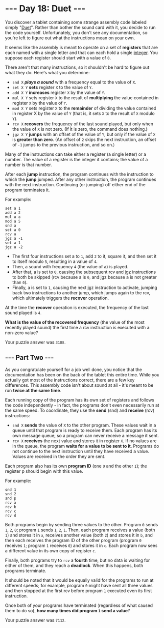 # --- Day 18: Duet ---

You discover a tablet containing some strange assembly code labeled simply "[Duet][1]". Rather than bother the sound card with it, you decide to run the code yourself. Unfortunately, you don't see any documentation, so you're left to figure out what the instructions mean on your own.

It seems like the assembly is meant to operate on a set of **registers** that are each named with a single letter and that can each hold a single [integer][2]. You suppose each register should start with a value of `0`.

There aren't that many instructions, so it shouldn't be hard to figure out what they do. Here's what you determine:

* `snd X` **_plays a sound_** with a frequency equal to the value of `X`.
* `set X Y` **sets** register `X` to the value of `Y`.
* `add X Y` **increases** register `X` by the value of `Y`.
* `mul X Y` sets register `X` to the result of **multiplying** the value contained in register `X` by the value of `Y`.
* `mod X Y` sets register `X` to the **remainder** of dividing the value contained in register X by the value of `Y` (that is, it sets `X` to the result of `X` modulo `Y`).
* `rcv X` **recovers** the frequency of the last sound played, but only when the value of `X` is not zero. (If it is zero, the command does nothing.)
* `jgz X Y` **jumps** with an offset of the value of `Y`, but only if the value of `X` is **greater than zero**. (An offset of `2` skips the next instruction, an offset of `-1` jumps to the previous instruction, and so on.)

Many of the instructions can take either a register (a single letter) or a number. The value of a register is the integer it contains; the value of a number is that number.

After each **jump** instruction, the program continues with the instruction to which the **jump** jumped. After any other instruction, the program continues with the next instruction. Continuing (or jumping) off either end of the program terminates it.

For example:

```
set a 1
add a 2
mul a a
mod a 5
snd a
set a 0
rcv a
jgz a -1
set a 1
jgz a -2
```

* The first four instructions set a to `1`, add `2` to it, square it, and then set it to itself modulo `5`, resulting in a value of `4`.
* Then, a sound with frequency `4` (the value of a) is played.
* After that, a is set to `0`, causing the subsequent rcv and jgz instructions to both be skipped (rcv because a is `0`, and jgz because a is not greater than `0`).
* Finally, a is set to `1`, causing the next jgz instruction to activate, jumping back two instructions to another jump, which jumps again to the rcv, which ultimately triggers the **recover** operation.

At the time the **recover** operation is executed, the frequency of the last sound played is `4`.

**What is the value of the recovered frequency** (the value of the most recently played sound) the first time a rcv instruction is executed with a non-zero value?

Your puzzle answer was `3188`.

## --- Part Two ---

As you congratulate yourself for a job well done, you notice that the documentation has been on the back of the tablet this entire time. While you actually got most of the instructions correct, there are a few key differences. This assembly code isn't about sound at all - it's meant to be run **twice at the same time**.

Each running copy of the program has its own set of registers and follows the code independently - in fact, the programs don't even necessarily run at the same speed. To coordinate, they use the **send** (snd) and **receive** (rcv) instructions:

* `snd X` **sends** the value of `X` to the other program. These values wait in a queue until that program is ready to receive them. Each program has its own message queue, so a program can never receive a message it sent.
* `rcv X` **receives** the next value and stores it in register `X`. If no values are in the queue, the program **waits for a value to be sent to it**. Programs do not continue to the next instruction until they have received a value. Values are received in the order they are sent.

Each program also has its own **program ID** (one `0` and the other `1`); the register p should begin with this value.

For example:

```
snd 1
snd 2
snd p
rcv a
rcv b
rcv c
rcv d
```

Both programs begin by sending three values to the other. Program `0` sends `1`, `2`, `0`; program `1` sends `1`, `2`, `1`. Then, each program receives a value (both `1`) and stores it in `a`, receives another value (both `2`) and stores it in `b`, and then each receives the program ID of the other program (program `0` receives `1`; program `1` receives `0`) and stores it in `c`. Each program now sees a different value in its own copy of register `c`.

Finally, both programs try to `rcv` a **fourth** time, but no data is waiting for either of them, and they reach a **deadlock**. When this happens, both programs terminate.

It should be noted that it would be equally valid for the programs to run at different speeds; for example, program `0` might have sent all three values and then stopped at the first rcv before program `1` executed even its first instruction.

Once both of your programs have terminated (regardless of what caused them to do so), **how many times did program `1` send a value**?

Your puzzle answer was `7112`.

[1]: https://en.wikipedia.org/wiki/Duet
[2]: https://en.wikipedia.org/wiki/Integer
